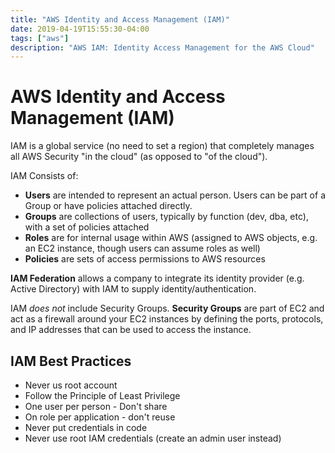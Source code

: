 ```yaml
---
title: "AWS Identity and Access Management (IAM)"
date: 2019-04-19T15:55:30-04:00
tags: ["aws"]
description: "AWS IAM: Identity Access Management for the AWS Cloud"
---
```


# AWS Identity and Access Management (IAM)

IAM is a global service (no need to set a region) that completely manages all AWS Security "in the cloud" (as opposed to "of the cloud").

IAM Consists of:

* **Users** are intended to represent an actual person. Users can be part of a Group or have policies attached directly.
* **Groups** are collections of users, typically by function (dev, dba, etc), with a set of policies attached
* **Roles** are for internal usage within AWS (assigned to AWS objects, e.g. an EC2 instance, though users can assume roles as well)
* **Policies** are sets of access permissions to AWS resources

**IAM Federation** allows a company to integrate its identity provider (e.g. Active Directory) with IAM to supply identity/authentication.

IAM _does not_ include Security Groups. **Security Groups** are part of EC2 and act as a firewall around your EC2 instances by defining the ports, protocols, and IP addresses that can be used to access the instance.

## IAM Best Practices

* Never us root account
* Follow the Principle of Least Privilege 
* One user per person - Don't share
* On role per application - don't reuse
* Never put credentials in code
* Never use root IAM credentials (create an admin user instead)
